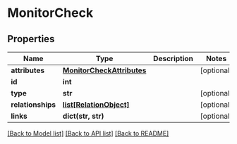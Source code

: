 # MonitorCheck

## Properties
Name | Type | Description | Notes
------------ | ------------- | ------------- | -------------
**attributes** | [**MonitorCheckAttributes**](MonitorCheckAttributes.md) |  | [optional] 
**id** | **int** |  | 
**type** | **str** |  | [optional] 
**relationships** | [**list[RelationObject]**](RelationObject.md) |  | [optional] 
**links** | **dict(str, str)** |  | [optional] 

[[Back to Model list]](../README.md#documentation-for-models) [[Back to API list]](../README.md#documentation-for-api-endpoints) [[Back to README]](../README.md)


